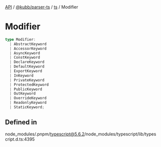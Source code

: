 [API](../../../../../packages.md) / [@kubb/parser-ts](../../../index.md) / [ts](../index.md) / Modifier

# Modifier

```ts
type Modifier: 
  | AbstractKeyword
  | AccessorKeyword
  | AsyncKeyword
  | ConstKeyword
  | DeclareKeyword
  | DefaultKeyword
  | ExportKeyword
  | InKeyword
  | PrivateKeyword
  | ProtectedKeyword
  | PublicKeyword
  | OutKeyword
  | OverrideKeyword
  | ReadonlyKeyword
  | StaticKeyword;
```

## Defined in

node\_modules/.pnpm/typescript@5.6.2/node\_modules/typescript/lib/typescript.d.ts:4395
